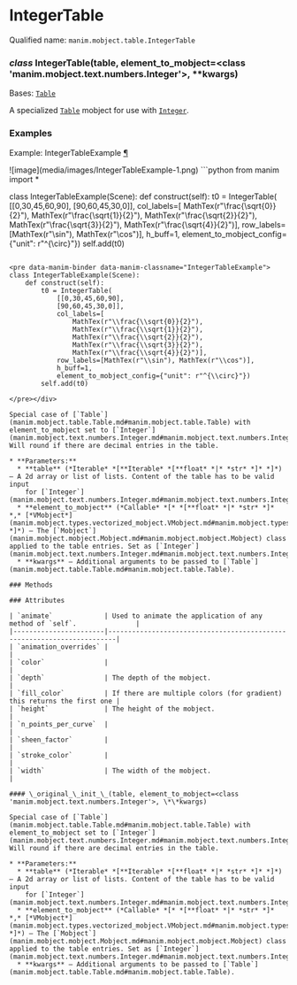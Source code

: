 # IntegerTable

Qualified name: `manim.mobject.table.IntegerTable`

### *class* IntegerTable(table, element_to_mobject=<class 'manim.mobject.text.numbers.Integer'>, \*\*kwargs)

Bases: [`Table`](manim.mobject.table.Table.md#manim.mobject.table.Table)

A specialized [`Table`](manim.mobject.table.Table.md#manim.mobject.table.Table) mobject for use with [`Integer`](manim.mobject.text.numbers.Integer.md#manim.mobject.text.numbers.Integer).

### Examples

<div id="integertableexample" class="admonition admonition-manim-example">
<p class="admonition-title">Example: IntegerTableExample <a class="headerlink" href="#integertableexample">¶</a></p>![image](media/images/IntegerTableExample-1.png)
```python
from manim import *

class IntegerTableExample(Scene):
    def construct(self):
        t0 = IntegerTable(
            [[0,30,45,60,90],
            [90,60,45,30,0]],
            col_labels=[
                MathTex(r"\frac{\sqrt{0}}{2}"),
                MathTex(r"\frac{\sqrt{1}}{2}"),
                MathTex(r"\frac{\sqrt{2}}{2}"),
                MathTex(r"\frac{\sqrt{3}}{2}"),
                MathTex(r"\frac{\sqrt{4}}{2}")],
            row_labels=[MathTex(r"\sin"), MathTex(r"\cos")],
            h_buff=1,
            element_to_mobject_config={"unit": r"^{\circ}"})
        self.add(t0)
```

<pre data-manim-binder data-manim-classname="IntegerTableExample">
class IntegerTableExample(Scene):
    def construct(self):
        t0 = IntegerTable(
            [[0,30,45,60,90],
            [90,60,45,30,0]],
            col_labels=[
                MathTex(r"\\frac{\\sqrt{0}}{2}"),
                MathTex(r"\\frac{\\sqrt{1}}{2}"),
                MathTex(r"\\frac{\\sqrt{2}}{2}"),
                MathTex(r"\\frac{\\sqrt{3}}{2}"),
                MathTex(r"\\frac{\\sqrt{4}}{2}")],
            row_labels=[MathTex(r"\\sin"), MathTex(r"\\cos")],
            h_buff=1,
            element_to_mobject_config={"unit": r"^{\\circ}"})
        self.add(t0)

</pre></div>

Special case of [`Table`](manim.mobject.table.Table.md#manim.mobject.table.Table) with element_to_mobject set to [`Integer`](manim.mobject.text.numbers.Integer.md#manim.mobject.text.numbers.Integer).
Will round if there are decimal entries in the table.

* **Parameters:**
  * **table** (*Iterable* *[**Iterable* *[**float* *|* *str* *]* *]*) – A 2d array or list of lists. Content of the table has to be valid input
    for [`Integer`](manim.mobject.text.numbers.Integer.md#manim.mobject.text.numbers.Integer).
  * **element_to_mobject** (*Callable* *[* *[**float* *|* *str* *]* *,* [*VMobject*](manim.mobject.types.vectorized_mobject.VMobject.md#manim.mobject.types.vectorized_mobject.VMobject) *]*) – The [`Mobject`](manim.mobject.mobject.Mobject.md#manim.mobject.mobject.Mobject) class applied to the table entries. Set as [`Integer`](manim.mobject.text.numbers.Integer.md#manim.mobject.text.numbers.Integer).
  * **kwargs** – Additional arguments to be passed to [`Table`](manim.mobject.table.Table.md#manim.mobject.table.Table).

### Methods

### Attributes

| `animate`             | Used to animate the application of any method of `self`.               |
|-----------------------|------------------------------------------------------------------------|
| `animation_overrides` |                                                                        |
| `color`               |                                                                        |
| `depth`               | The depth of the mobject.                                              |
| `fill_color`          | If there are multiple colors (for gradient) this returns the first one |
| `height`              | The height of the mobject.                                             |
| `n_points_per_curve`  |                                                                        |
| `sheen_factor`        |                                                                        |
| `stroke_color`        |                                                                        |
| `width`               | The width of the mobject.                                              |

#### \_original_\_init_\_(table, element_to_mobject=<class 'manim.mobject.text.numbers.Integer'>, \*\*kwargs)

Special case of [`Table`](manim.mobject.table.Table.md#manim.mobject.table.Table) with element_to_mobject set to [`Integer`](manim.mobject.text.numbers.Integer.md#manim.mobject.text.numbers.Integer).
Will round if there are decimal entries in the table.

* **Parameters:**
  * **table** (*Iterable* *[**Iterable* *[**float* *|* *str* *]* *]*) – A 2d array or list of lists. Content of the table has to be valid input
    for [`Integer`](manim.mobject.text.numbers.Integer.md#manim.mobject.text.numbers.Integer).
  * **element_to_mobject** (*Callable* *[* *[**float* *|* *str* *]* *,* [*VMobject*](manim.mobject.types.vectorized_mobject.VMobject.md#manim.mobject.types.vectorized_mobject.VMobject) *]*) – The [`Mobject`](manim.mobject.mobject.Mobject.md#manim.mobject.mobject.Mobject) class applied to the table entries. Set as [`Integer`](manim.mobject.text.numbers.Integer.md#manim.mobject.text.numbers.Integer).
  * **kwargs** – Additional arguments to be passed to [`Table`](manim.mobject.table.Table.md#manim.mobject.table.Table).
